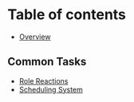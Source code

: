 # Table of contents

* [Overview](README.md)

## Common Tasks <a href="#common" id="common"></a>

* [Role Reactions](common/role-reactions.md)
* [Scheduling System](common/scheduling-system.md)
